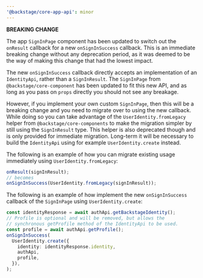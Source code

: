 ```yaml
---
'@backstage/core-app-api': minor
---
```


**BREAKING CHANGE**

The app `SignInPage` component has been updated to switch out the `onResult` callback for a new `onSignInSuccess` callback. This is an immediate breaking change without any deprecation period, as it was deemed to be the way of making this change that had the lowest impact.

The new `onSignInSuccess` callback directly accepts an implementation of an `IdentityApi`, rather than a `SignInResult`. The `SignInPage` from `@backstage/core-component` has been updated to fit this new API, and as long as you pass on `props` directly you should not see any breakage.

However, if you implement your own custom `SignInPage`, then this will be a breaking change and you need to migrate over to using the new callback. While doing so you can take advantage of the `UserIdentity.fromLegacy` helper from `@backstage/core-components` to make the migration simpler by still using the `SignInResult` type. This helper is also deprecated though and is only provided for immediate migration. Long-term it will be necessary to build the `IdentityApi` using for example `UserIdentity.create` instead.

The following is an example of how you can migrate existing usage immediately using `UserIdentity.fromLegacy`:

```ts
onResult(signInResult);
// becomes
onSignInSuccess(UserIdentity.fromLegacy(signInResult));
```

The following is an example of how implement the new `onSignInSuccess` callback of the `SignInPage` using `UserIdentity.create`:

```ts
const identityResponse = await authApi.getBackstageIdentity();
// Profile is optional and will be removed, but allows the
// synchronous getProfile method of the IdentityApi to be used.
const profile = await authApi.getProfile();
onSignInSuccess(
  UserIdentity.create({
    identity: identityResponse.identity,
    authApi,
    profile,
  }),
);
```
